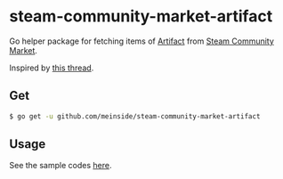# steam-community-market-artifact

Go helper package for fetching items of [Artifact](https://store.steampowered.com/app/583950/Artifact/) from [Steam Community Market](https://steamcommunity.com/market/search?appid=583950).

Inspired by [this thread](https://www.reddit.com/r/Artifact/comments/a1bgwq/realtime_computation_of_full_card_collection_price/).

## Get

```bash
$ go get -u github.com/meinside/steam-community-market-artifact
```

## Usage

See the sample codes [here](https://github.com/meinside/steam-community-market-artifact/tree/master/sample).

